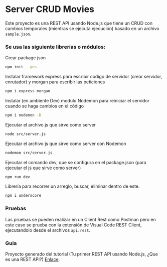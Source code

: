 # Server CRUD Movies

Este proyecto es una REST API usando Node.js que tiene un CRUD con cambios temporales (mientras se ejecuta ejecución) basado en un archivo `sample.json`.

### Se usa las siguiente librerías o módulos:

Crear package json
```bash
npm init --yes
```

Instalar framework express para escribir código de servidor (crear servidor, enrutador) y morgan para escribir las peticiones
```bash
npm i express morgan
```

Instalar (en ambiente Dev) modulo Nodemon para reiniciar el servidor cuando se haga cambios en el código
```bash
npm i nodemon -D
```

Ejecutar el archivo js que sirve como server
```bash
node src/server.js
```
Ejecutar el archivo js que sirve como server con Nodemon
```bash
nodemon src/server.js
```

Ejecutar el comando dev, que se configura en el package.json (para ejecutar el js que sirve como server)
```bash
npm run dev
```

Librería para recorrer un arreglo, buscar, eliminar dentro de este.
```bash
npm i underscore
```

### Pruebas
Las pruebas se pueden realizar en un Client Rest como Postman pero en este caso se prueba con la extensión de Visual Code REST Client, ejecutandolo desde el archivos `api.rest`.

### Guia
Proyecto generado del tutorial (Tu primer REST API usando Node.js, ¿Que es una REST API?)  [Enlace](https://www.youtube.com/watch?v=bK3AJfs7qNY&ab_channel=FaztCode).

